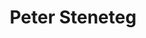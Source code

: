 ---
layout: staff
title: Peter Steneteg
name: Peter Steneteg 
position: Principal Research Engineer
staffimage: employee_image_petst55.jpeg
contact:
    email: peter.steneteg@liu.se
    phone: 
    address: Kopparhammaren 2, Entrance 10B, Room 2071, Campus Norrköping
    orcid: 0000-0001-9157-3071
---